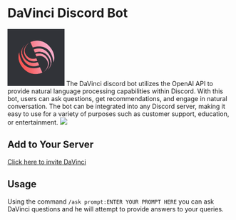 # DaVinci Discord Bot
<img src="https://github.com/NouhiDev/assets/blob/main/pfp_hd.png?raw=true" width="128px">
The DaVinci discord bot utilizes the OpenAI API to provide natural language processing capabilities within Discord.
With this bot, users can ask questions, get recommendations, and engage in natural conversation. The bot can be integrated into any Discord server, making it easy to use for a variety of purposes such as customer support, education, or entertainment.
   
<img src="https://github.com/NouhiDev/davinci/blob/main/assets/davinci_lower_res.gif?raw=true" width="1300px">

## Add to Your Server
[Click here to invite DaVinci](https://discord.com/api/oauth2/authorize?client_id=1078661067938463824&permissions=8&scope=bot)

## Usage
Using the command `/ask prompt:ENTER YOUR PROMPT HERE` you can ask DaVinci questions and he will attempt to provide answers to your queries.
